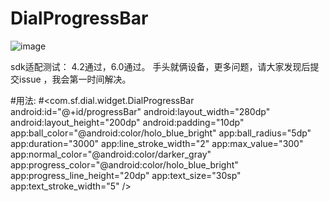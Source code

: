 # DialProgressBar
            
![image](https://github.com/liangsaifei/DialProgressBar/blob/master/re.gif) 

sdk适配测试：
4.2通过，6.0通过。
手头就俩设备，更多问题，请大家发现后提交issue ，我会第一时间解决。


#用法:
#<com.sf.dial.widget.DialProgressBar
        android:id="@+id/progressBar"
        android:layout_width="280dp"
        android:layout_height="200dp"
        android:padding="10dp"
        app:ball_color="@android:color/holo_blue_bright"
        app:ball_radius="5dp"
        app:duration="3000"
        app:line_stroke_width="2"
        app:max_value="300"
        app:normal_color="@android:color/darker_gray"
        app:progress_color="@android:color/holo_blue_bright"
        app:progress_line_height="20dp"
        app:text_size="30sp"
        app:text_stroke_width="5" />



